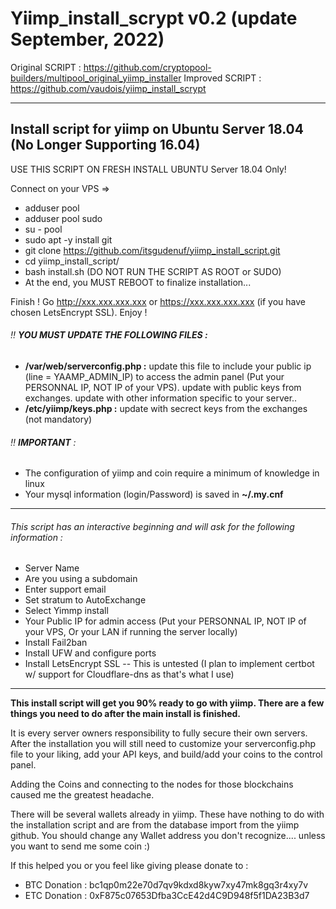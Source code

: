 # Yiimp_install_scrypt v0.2 (update September, 2022)

Original SCRIPT : https://github.com/cryptopool-builders/multipool_original_yiimp_installer
Improved SCRIPT : https://github.com/vaudois/yiimp_install_scrypt


***********************************

## Install script for yiimp on Ubuntu Server 18.04  (No Longer Supporting 16.04)  

USE THIS SCRIPT ON FRESH INSTALL UBUNTU Server 18.04 Only!

Connect on your VPS =>
- adduser pool
- adduser pool sudo
- su - pool
- sudo apt -y install git
- git clone https://github.com/itsgudenuf/yiimp_install_script.git
- cd yiimp_install_script/
- bash install.sh (DO NOT RUN THE SCRIPT AS ROOT or SUDO)
- At the end, you MUST REBOOT to finalize installation...

Finish !
Go http://xxx.xxx.xxx.xxx or https://xxx.xxx.xxx.xxx (if you have chosen LetsEncrypt SSL). Enjoy !

###### :bangbang: **YOU MUST UPDATE THE FOLLOWING FILES :**
- **/var/web/serverconfig.php :** update this file to include your public ip (line = YAAMP_ADMIN_IP) to access the admin panel (Put your PERSONNAL IP, NOT IP of your VPS). update with public keys from exchanges. update with other information specific to your server..
- **/etc/yiimp/keys.php :** update with secrect keys from the exchanges (not mandatory)


###### :bangbang: **IMPORTANT** : 

- The configuration of yiimp and coin require a minimum of knowledge in linux
- Your mysql information (login/Password) is saved in **~/.my.cnf**

***********************************

###### This script has an interactive beginning and will ask for the following information :

- Server Name 
- Are you using a subdomain
- Enter support email
- Set stratum to AutoExchange
- Select Yimmp install
- Your Public IP for admin access (Put your PERSONNAL IP, NOT IP of your VPS, Or your LAN if running the server locally)
- Install Fail2ban
- Install UFW and configure ports
- Install LetsEncrypt SSL  -- This is untested (I plan to implement certbot w/ support for Cloudflare-dns as that's what I use)

***********************************

**This install script will get you 90% ready to go with yiimp. There are a few things you need to do after the main install is finished.**

It is every server owners responsibility to fully secure their own servers. After the installation you will still need to customize your serverconfig.php file to your liking, add your API keys, and build/add your coins to the control panel. 

Adding the Coins and connecting to the nodes for those blockchains caused me the greatest headache.

There will be several wallets already in yiimp. These have nothing to do with the installation script and are from the database import from the yiimp github. 
You should change any Wallet address you don't recognize.... unless you want to send me some coin :)


If this helped you or you feel like giving please donate to : 
- BTC Donation : bc1qp0m22e70d7qv9kdxd8kyw7xy47mk8gq3r4xy7v
- ETC Donation : 0xF875c07653Dfba3CcE42d4C9D948f5f1DA23B3d7 
